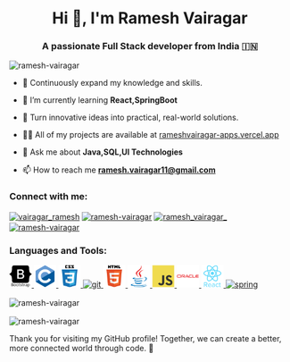 <h1 align="center">Hi 👋, I'm Ramesh Vairagar</h1>
<h3 align="center"> A passionate Full Stack developer from India 🇮🇳</h3>

<p align="left"> <img src="https://komarev.com/ghpvc/?username=ramesh-vairagar&label=Profile%20views&color=0e75b6&style=flat" alt="ramesh-vairagar" /> </p>

- 🌱 Continuously expand my knowledge and skills.

- 🌱 I’m currently learning **React,SpringBoot**

- 🚀 Turn innovative ideas into practical, real-world solutions.

- 👨‍💻 All of my projects are available at [rameshvairagar-apps.vercel.app](rameshvairagar-apps.vercel.app)

- 💬 Ask me about **Java,SQL,UI Technologies**

- 📫 How to reach me **ramesh.vairagar11@gmail.com**


<h3 align="left">Connect with me:</h3>
<p align="left">
<a href="https://twitter.com/vairagar_ramesh" target="blank"><img align="center" src="https://raw.githubusercontent.com/rahuldkjain/github-profile-readme-generator/master/src/images/icons/Social/twitter.svg" alt="vairagar_ramesh" height="30" width="40" /></a>
<a href="https://linkedin.com/in/ramesh-vairagar" target="blank"><img align="center" src="https://raw.githubusercontent.com/rahuldkjain/github-profile-readme-generator/master/src/images/icons/Social/linked-in-alt.svg" alt="ramesh-vairagar" height="30" width="40" /></a>
<a href="https://instagram.com/ramesh_vairagar_" target="blank"><img align="center" src="https://raw.githubusercontent.com/rahuldkjain/github-profile-readme-generator/master/src/images/icons/Social/instagram.svg" alt="ramesh_vairagar_" height="30" width="40" /></a>
<a href="https://www.leetcode.com/ramesh-vairagar" target="blank"><img align="center" src="https://raw.githubusercontent.com/rahuldkjain/github-profile-readme-generator/master/src/images/icons/Social/leet-code.svg" alt="ramesh-vairagar" height="30" width="40" /></a>
</p>

<h3 align="left">Languages and Tools:</h3>
<p align="left"> <a href="https://getbootstrap.com" target="_blank" rel="noreferrer"> <img src="https://raw.githubusercontent.com/devicons/devicon/master/icons/bootstrap/bootstrap-plain-wordmark.svg" alt="bootstrap" width="40" height="40"/> </a> <a href="https://www.cprogramming.com/" target="_blank" rel="noreferrer"> <img src="https://raw.githubusercontent.com/devicons/devicon/master/icons/c/c-original.svg" alt="c" width="40" height="40"/> </a> <a href="https://www.w3schools.com/css/" target="_blank" rel="noreferrer"> <img src="https://raw.githubusercontent.com/devicons/devicon/master/icons/css3/css3-original-wordmark.svg" alt="css3" width="40" height="40"/> </a> <a href="https://git-scm.com/" target="_blank" rel="noreferrer"> <img src="https://www.vectorlogo.zone/logos/git-scm/git-scm-icon.svg" alt="git" width="40" height="40"/> </a> <a href="https://www.w3.org/html/" target="_blank" rel="noreferrer"> <img src="https://raw.githubusercontent.com/devicons/devicon/master/icons/html5/html5-original-wordmark.svg" alt="html5" width="40" height="40"/> </a> <a href="https://www.java.com" target="_blank" rel="noreferrer"> <img src="https://raw.githubusercontent.com/devicons/devicon/master/icons/java/java-original.svg" alt="java" width="40" height="40"/> </a> <a href="https://developer.mozilla.org/en-US/docs/Web/JavaScript" target="_blank" rel="noreferrer"> <img src="https://raw.githubusercontent.com/devicons/devicon/master/icons/javascript/javascript-original.svg" alt="javascript" width="40" height="40"/> </a> <a href="https://www.oracle.com/" target="_blank" rel="noreferrer"> <img src="https://raw.githubusercontent.com/devicons/devicon/master/icons/oracle/oracle-original.svg" alt="oracle" width="40" height="40"/> </a> <a href="https://reactjs.org/" target="_blank" rel="noreferrer"> <img src="https://raw.githubusercontent.com/devicons/devicon/master/icons/react/react-original-wordmark.svg" alt="react" width="40" height="40"/> </a> <a href="https://spring.io/" target="_blank" rel="noreferrer"> <img src="https://www.vectorlogo.zone/logos/springio/springio-icon.svg" alt="spring" width="40" height="40"/> </a> </p>

<p><img align="center" src="https://github-readme-stats.vercel.app/api/top-langs?username=ramesh-vairagar&show_icons=true&locale=en&layout=compact" alt="ramesh-vairagar" /></p>

<p><img align="center" src="https://github-readme-streak-stats.herokuapp.com/?user=ramesh-vairagar&" alt="ramesh-vairagar" /></p>


Thank you for visiting my GitHub profile! Together, we can create a better, more connected world through code. 🚀
